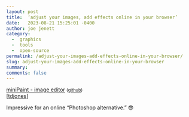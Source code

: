 ```yaml
---
layout: post
title:  ‘adjust your images, add effects online in your browser’
date:   2023-08-21 15:25:01 -0400
author: joe jenett
category:
  -  graphics
  -  tools
  -  open-source
permalink: /adjust-your-images-add-effects-online-in-your-browser/
slug: adjust-your-images-add-effects-online-in-your-browser
summary: 
comments: false
---
```

<p>
<a title="miniPaint - image editor" href="https://viliusle.github.io/miniPaint/">miniPaint - image editor</a> <small>(<a href="https://github.com/viliusle/miniPaint">github</a>)</small><br>[<a href="https://pinboard.in/u:tdjones">tdjones</a>]
</p>
<p>
Impressive for an online “Photoshop alternative.” 😎
</p>
<a href="https://brid.gy/publish/mastodon"></a>